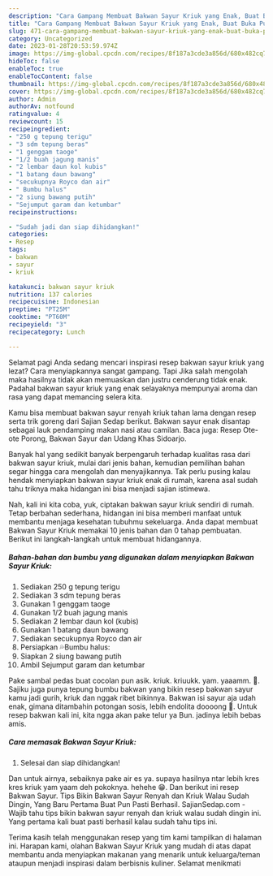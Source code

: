 ```yaml
---
description: "Cara Gampang Membuat Bakwan Sayur Kriuk yang Enak, Buat Buka Puasa Lezat"
title: "Cara Gampang Membuat Bakwan Sayur Kriuk yang Enak, Buat Buka Puasa Lezat"
slug: 471-cara-gampang-membuat-bakwan-sayur-kriuk-yang-enak-buat-buka-puasa-lezat
category: Uncategorized
date: 2023-01-28T20:53:59.974Z
image: https://img-global.cpcdn.com/recipes/8f187a3cde3a856d/680x482cq70/bakwan-sayur-kriuk-foto-resep-utama.jpg
hideToc: false
enableToc: true
enableTocContent: false
thumbnail: https://img-global.cpcdn.com/recipes/8f187a3cde3a856d/680x482cq70/bakwan-sayur-kriuk-foto-resep-utama.jpg
cover: https://img-global.cpcdn.com/recipes/8f187a3cde3a856d/680x482cq70/bakwan-sayur-kriuk-foto-resep-utama.jpg
author: Admin
authorAv: notfound
ratingvalue: 4
reviewcount: 15
recipeingredient:
- "250 g tepung terigu"
- "3 sdm tepung beras"
- "1 genggam taoge"
- "1/2 buah jagung manis"
- "2 lembar daun kol kubis"
- "1 batang daun bawang"
- "secukupnya Royco dan air"
- " Bumbu halus"
- "2 siung bawang putih"
- "Sejumput garam dan ketumbar"
recipeinstructions:

- "Sudah jadi dan siap dihidangkan!"
categories:
- Resep
tags:
- bakwan
- sayur
- kriuk

katakunci: bakwan sayur kriuk 
nutrition: 137 calories
recipecuisine: Indonesian
preptime: "PT25M"
cooktime: "PT60M"
recipeyield: "3"
recipecategory: Lunch

---
```



Selamat pagi Anda sedang mencari inspirasi resep bakwan sayur kriuk yang lezat? Cara menyiapkannya sangat gampang. Tapi Jika salah mengolah maka hasilnya tidak akan memuaskan dan justru cenderung tidak enak. Padahal bakwan sayur kriuk yang enak selayaknya mempunyai aroma dan rasa yang dapat memancing selera kita.


Kamu bisa membuat bakwan sayur renyah kriuk tahan lama dengan resep serta trik goreng dari Sajian Sedap berikut. Bakwan sayur enak disantap sebagai lauk pendamping makan nasi atau camilan. Baca juga: Resep Ote-ote Porong, Bakwan Sayur dan Udang Khas Sidoarjo.

Banyak hal yang sedikit banyak berpengaruh terhadap kualitas rasa dari bakwan sayur kriuk, mulai dari jenis bahan, kemudian pemilihan bahan segar hingga cara mengolah dan menyajikannya. Tak perlu pusing kalau hendak menyiapkan bakwan sayur kriuk enak di rumah, karena asal sudah tahu triknya maka hidangan ini bisa menjadi sajian istimewa.


Nah, kali ini kita coba, yuk, ciptakan bakwan sayur kriuk sendiri di rumah. Tetap berbahan sederhana, hidangan ini bisa memberi manfaat untuk membantu menjaga kesehatan tubuhmu sekeluarga. Anda dapat membuat Bakwan Sayur Kriuk memakai 10 jenis bahan dan 0 tahap pembuatan. Berikut ini langkah-langkah untuk membuat hidangannya.

<!--inarticleads1-->

##### Bahan-bahan dan bumbu yang digunakan dalam menyiapkan Bakwan Sayur Kriuk:

1. Sediakan 250 g tepung terigu
1. Sediakan 3 sdm tepung beras
1. Gunakan 1 genggam taoge
1. Gunakan 1/2 buah jagung manis
1. Sediakan 2 lembar daun kol (kubis)
1. Gunakan 1 batang daun bawang
1. Sediakan secukupnya Royco dan air
1. Persiapkan  💦Bumbu halus:
1. Siapkan 2 siung bawang putih
1. Ambil Sejumput garam dan ketumbar


Pake sambal pedas buat cocolan pun asik. kriuk. kriuukk. yam. yaaamm. 🤤. Sajiku juga punya tepung bumbu bakwan yang bikin resep bakwan sayur kamu jadi gurih, kriuk dan nggak ribet bikinnya. Bakwan isi sayur aja udah enak, gimana ditambahin potongan sosis, lebih endolita doooong 🤤. Untuk resep bakwan kali ini, kita ngga akan pake telur ya Bun. jadinya lebih bebas amis. 

<!--inarticleads2-->

##### Cara memasak Bakwan Sayur Kriuk:


1. Selesai dan siap dihidangkan!

Dan untuk airnya, sebaiknya pake air es ya. supaya hasilnya ntar lebih kres kres kriuk yam yaam deh pokoknya. hehehe 😁. Dan berikut ini resep Bakwan Sayur. Tips Bikin Bakwan Sayur Renyah dan Kriuk Walau Sudah Dingin, Yang Baru Pertama Buat Pun Pasti Berhasil. SajianSedap.com - Wajib tahu tips bikin bakwan sayur renyah dan kriuk walau sudah dingin ini. Yang pertama kali buat pasti berhasil kalau sudah tahu tips ini. 

Terima kasih telah menggunakan resep yang tim kami tampilkan di halaman ini. Harapan kami, olahan Bakwan Sayur Kriuk yang mudah di atas dapat membantu anda menyiapkan makanan yang menarik untuk keluarga/teman ataupun menjadi inspirasi dalam berbisnis kuliner. Selamat menikmati
